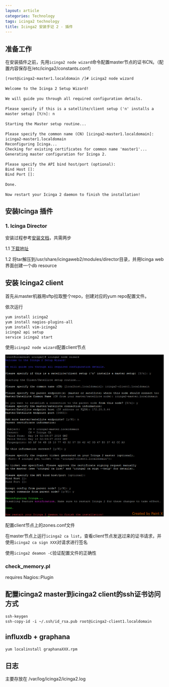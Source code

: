 ```yaml
---
layout: article
categories: Technology
tags: icinga2 technology
title: Icinga2 安装手记 2 - 插件
---
```


## 准备工作

在安装插件之前，先用`icinga2 node wizard`命令配置master节点的证书CN。（配置内容保存在/etc/icinga2/constants.conf）

```
[root@icinga2-master1.localdomain /]# icinga2 node wizard

Welcome to the Icinga 2 Setup Wizard!

We will guide you through all required configuration details.

Please specify if this is a satellite/client setup ('n' installs a master setup) [Y/n]: n

Starting the Master setup routine...

Please specify the common name (CN) [icinga2-master1.localdomain]: icinga2-master1.localdomain
Reconfiguring Icinga...
Checking for existing certificates for common name 'master1'...
Generating master configuration for Icinga 2.

Please specify the API bind host/port (optional):
Bind Host []:
Bind Port []:

Done.

Now restart your Icinga 2 daemon to finish the installation!
```

## 安装Icinga 插件

### 1. Icinga Director
安装过程参考[安装文档](https://www.icinga.com/docs/director/latest/doc/02-Installation/)，共需两步

1.1 [下载地址](https://exchange.icinga.com/icinga/Director/releases)

1.2 将tar解压到/usr/share/icingaweb2/modules/director目录，并用Icinga web界面创建一个db resource


## 安装 Icinga2 client

首先从master机器用sftp拉取整个repo，创建对应的yum repo配置文件。

依次运行
```
yum install icinga2
yum install nagios-plugins-all
yum install vim-icinga2
icinga2 api setup
service icinga2 start
```

使用`icinga2 node wizard`配置client节点


![](/images/icinga2-client-node-wizard.png)

配置client节点上的zones.conf文件


在master节点上运行`icinga2 ca list`，查看client节点发送过来的证书请求，并使用`icinga2 ca sign XXX`对请求进行签名

使用`icinga2 deamon -C`验证配置文件的正确性

### check_memory.pl
requires Nagios::Plugin

## 配置icinga2 master到icinga2 client的ssh证书访问方式
```
ssh-keygen
ssh-copy-id -i ~/.ssh/id_rsa.pub root@icinga2-client1.localdomain
```

## influxdb + graphana
```
yum localinstall graphanaXXX.rpm
```


## 日志

主要存放在 /var/log/icinga2/icinga2.log
